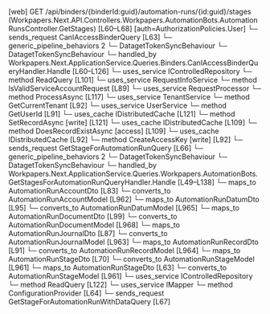 [web] GET /api/binders/{binderId:guid}/automation-runs/{id:guid}/stages  (Workpapers.Next.API.Controllers.Workpapers.AutomationBots.AutomationRunsController.GetStages)  [L60–L68] [auth=AuthorizationPolicies.User]
  └─ sends_request CanIAccessBinderQuery [L63]
    └─ generic_pipeline_behaviors 2
      └─ DatagetTokenSyncBehaviour
      └─ DatagetTokenSyncBehaviour
    └─ handled_by Workpapers.Next.ApplicationService.Queries.Binders.CanIAccessBinderQueryHandler.Handle [L60–L126]
      └─ uses_service IControlledRepository<Binder>
        └─ method ReadQuery [L101]
      └─ uses_service RequestInfoService
        └─ method IsValidServiceAccountRequest [L89]
      └─ uses_service RequestProcessor
        └─ method ProcessAsync [L117]
      └─ uses_service TenantService
        └─ method GetCurrentTenant [L92]
      └─ uses_service UserService
        └─ method GetUserId [L91]
      └─ uses_cache IDistributedCache [L121]
        └─ method SetRecordAsync [write] [L121]
      └─ uses_cache IDistributedCache [L109]
        └─ method DoesRecordExistAsync [access] [L109]
      └─ uses_cache IDistributedCache [L92]
        └─ method CreateAccessKey [write] [L92]
  └─ sends_request GetStageForAutomationRunQuery [L66]
    └─ generic_pipeline_behaviors 2
      └─ DatagetTokenSyncBehaviour
      └─ DatagetTokenSyncBehaviour
    └─ handled_by Workpapers.Next.ApplicationService.Queries.Workpapers.AutomationBots.GetStagesForAutomationRunQueryHandler.Handle [L49–L138]
      └─ maps_to AutomationRunAccountDto [L83]
        └─ converts_to AutomationRunAccountModel [L962]
      └─ maps_to AutomationRunDatumDto [L95]
        └─ converts_to AutomationRunDatumModel [L965]
      └─ maps_to AutomationRunDocumentDto [L99]
        └─ converts_to AutomationRunDocumentModel [L968]
      └─ maps_to AutomationRunJournalDto [L87]
        └─ converts_to AutomationRunJournalModel [L963]
      └─ maps_to AutomationRunRecordDto [L91]
        └─ converts_to AutomationRunRecordModel [L964]
      └─ maps_to AutomationRunStageDto [L70]
        └─ converts_to AutomationRunStageModel [L961]
      └─ maps_to AutomationRunStageDto [L63]
        └─ converts_to AutomationRunStageModel [L961]
      └─ uses_service IControlledRepository<AutomationRun>
        └─ method ReadQuery [L122]
      └─ uses_service IMapper
        └─ method ConfigurationProvider [L64]
  └─ sends_request GetStageForAutomationRunWithDataQuery [L67]

